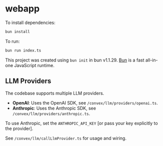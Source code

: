 # webapp

To install dependencies:

```bash
bun install
```

To run:

```bash
bun run index.ts
```

This project was created using `bun init` in bun v1.1.29. [Bun](https://bun.sh) is a fast all-in-one JavaScript runtime.

## LLM Providers

The codebase supports multiple LLM providers.

- **OpenAI**: Uses the OpenAI SDK, see `/convex/llm/providers/openai.ts`.
- **Anthropic**: Uses the Anthropic SDK, see `/convex/llm/providers/anthropic.ts`.

To use Anthropic, set the `ANTHROPIC_API_KEY` [or pass your key explicitly to the provider].

See `/convex/llm/callLlmProvider.ts` for usage and wiring.
